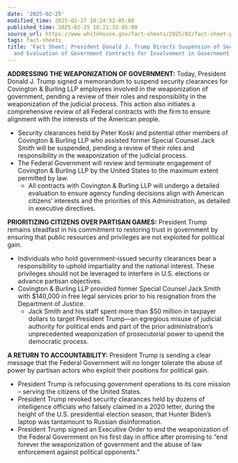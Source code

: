 ```yaml
---
date: '2025-02-25'
modified_time: 2025-02-27 10:24:52-05:00
published_time: 2025-02-25 10:21:33-05:00
source_url: https://www.whitehouse.gov/fact-sheets/2025/02/fact-sheet-president-donald-j-trump-directs-suspension-of-security-clearances-and-evaluation-of-government-contracts-for-involvement-in-government-weaponization/
tags: fact-sheets
title: 'Fact Sheet: President Donald J. Trump Directs Suspension of Security Clearances
  and Evaluation of Government Contracts for Involvement in Government Weaponization'
---
```

 
**ADDRESSING THE WEAPONIZATION OF GOVERNMENT:** Today, President Donald
J. Trump signed a memorandum to suspend security clearances for
Covington & Burling LLP employees involved in the weaponization of
government, pending a review of their roles and responsibility in the
weaponization of the judicial process. This action also initiates a
comprehensive review of all Federal contracts with the firm to ensure
alignment with the interests of the American people.  

-   Security clearances held by Peter Koski and potential other members
    of Covington & Burling LLP who assisted former Special Counsel Jack
    Smith will be suspended, pending a review of their roles and
    responsibility in the weaponization of the judicial process.
-   The Federal Government will review and terminate engagement of
    Covington & Burling LLP by the United States to the maximum extent
    permitted by law.
    -   All contracts with Covington & Burling LLP will undergo a
        detailed evaluation to ensure agency funding decisions align
        with American citizens’ interests and the priorities of this
        Administration, as detailed in executive directives.

**PRIORITIZING CITIZENS OVER PARTISAN GAMES:** President Trump remains
steadfast in his commitment to restoring trust in government by ensuring
that public resources and privileges are not exploited for political
gain.

-   Individuals who hold government-issued security clearances bear a
    responsibility to uphold impartiality and the national interest.
    These privileges should not be leveraged to interfere in U.S.
    elections or advance partisan objectives.
-   Covington & Burling LLP provided former Special Counsel Jack Smith
    with $140,000 in free legal services prior to his resignation from
    the Department of Justice.
    -   Jack Smith and his staff spent more than $50 million in taxpayer
        dollars to target President Trump—an egregious misuse of
        judicial authority for political ends and part of the prior
        administration’s unprecedented weaponization of prosecutorial
        power to upend the democratic process.

**A RETURN TO ACCOUNTABILITY:** President Trump is sending a clear
message that the Federal Government will no longer tolerate the abuse of
power by partisan actors who exploit their positions for political gain.

-   President Trump is refocusing government operations to its core
    mission – serving the citizens of the United States.  
-   President Trump revoked security clearances held by dozens of
    intelligence officials who falsely claimed in a 2020 letter, during
    the height of the U.S. presidential election season, that Hunter
    Biden’s laptop was tantamount to Russian disinformation.
-   President Trump signed an Executive Order to end the weaponization
    of the Federal Government on his first day in office after promising
    to “end forever the weaponization of government and the abuse of law
    enforcement against political opponents.”
